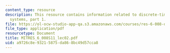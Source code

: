```yaml
---
content_type: resource
description: This resource contains information related to discrete-time signals and
  systems, part 1.
file: https://ol-ocw-studio-app-qa.s3.amazonaws.com/courses/res-6-008-digital-signal-processing-spring-2011/a9726c8e93215875da868bc49d57cca8_MITRES_6_008S11_lec02.pdf
file_type: application/pdf
resourcetype: Document
title: MITRES_6_008S11_lec02.pdf
uid: a9726c8e-9321-5875-da86-8bc49d57cca8
---
```

